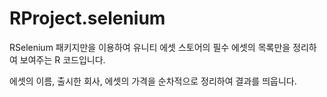 # RProject.selenium

RSelenium 패키지만을 이용하여 유니티 에셋 스토어의 필수 에셋의 목록만을 정리하여 보여주는 R 코드입니다.


에셋의 이름, 출시한 회사, 에셋의 가격을 순차적으로 정리하여 결과를 띄웁니다.
